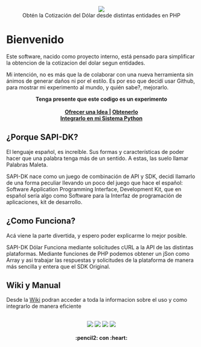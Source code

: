 
<p align="center">
<img src="https://raw.githubusercontent.com/gusgeek/phpDolar/main/phpdolar.png">
  <br>
  Obtén la Cotización del Dólar desde distintas entidades en PHP
</p>

# Bienvenido
Este software, nacido como proyecto interno, está pensado para simplificar la obtencion de la cotizacion del dolar segun entidades.

Mi intención, no es más que la de colaborar con una nueva herramienta sin ánimos de generar daños ni por el estilo. Es por eso que decidí usar Github, para mostrar mi experimento al mundo, y quién sabe?, mejorarlo.

  <p align="center">
  <strong>Tenga presente que este codigo es un experimento</strong>
  <br><br>
    <strong>
      <a href="https://github.com/gusgeek/phpDolar/issues/new"> Ofrecer una Idea </a> | 
      <a href="https://github.com/gusgeek/phpDolar/releases/latest"> Obtenerlo </a>
      <br> 
      <a href="https://github.com/gusgeek/pyDolar-lib"> Integrarlo en mi Sistema Python  </a>
    </strong>
  </p>

## ¿Porque SAPI-DK?
El lenguaje español, es increíble. Sus formas y características de poder hacer que una palabra tenga más de un sentido. A estas, las suelo llamar Palabras Maleta.  

SAPI-DK nace como un juego de combinación de API y SDK, decidí llamarlo de una forma peculiar llevando un poco del juego que hace el español: Software Application Programming Interface, Development Kit, que en español sería algo como Software para la Interfaz de programación de aplicaciones, kit de desarrollo.

## ¿Como Funciona?

Acá viene la parte divertida, y espero poder explicarme lo mejor posible.

SAPI-DK Dólar Funciona mediante solicitudes cURL a la API de las distintas plataformas. Mediante funciones de PHP podemos obtener un jSon como Array y asi trabajar las respuestas y solicitudes de la plataforma de manera más sencilla y entera que el SDK Original.

## Wiki y Manual
Desde la [Wiki](https://github.com/gusgeek/phpDolar/wiki) podran acceder a toda la informacion sobre el uso y como integrarlo de manera eficiente
<br><br>
<p align="center">
    <img src="https://img.shields.io/github/downloads/gusgeek/phpDolar/total">  
    <img src="https://img.shields.io/github/v/release/gusgeek/phpDolar">  
    <img src="https://img.shields.io/github/release-date/gusgeek/phpDolar">  
    <img src="https://img.shields.io/github/languages/code-size/gusgeek/phpDolar">
  <br><br>
  <strong>:pencil2: con :heart:</strong>
</p>


